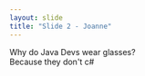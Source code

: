 ```yaml
---
layout: slide
title: "Slide 2 - Joanne"
---
```


Why do Java Devs wear glasses?
<br/>
Because they don't c#
